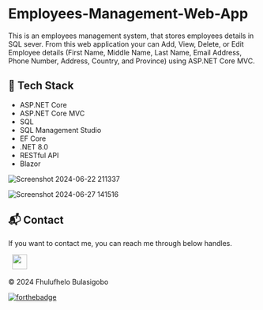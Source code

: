 # Employees-Management-Web-App

This is an employees management system, that stores employees details in SQL sever. From this web application your can Add, View, Delete, or Edit Employee details (First Name, Middle Name, Last Name, Email Address, Phone Number, Address, Country, and Province) using ASP.NET Core MVC.

## 📌 Tech Stack
- ASP.NET Core
- ASP.NET Core MVC
- SQL
- SQL Management Studio
- EF Core
- .NET 8.0
- RESTful API
- Blazor
  
![Screenshot 2024-06-22 211337](https://github.com/Fshaun/Employees-Management-Web-App/assets/33252250/a5e1dd4c-7b1b-4daa-aacd-b21642d0bdd8)

![Screenshot 2024-06-27 141516](https://github.com/Fshaun/Employees-Management-Web-App/assets/33252250/22f05163-cdf2-43b8-99dc-48875b18952b)

<h2>📬 Contact</h2>


If you want to contact me, you can reach me through below handles.

&nbsp;&nbsp;<a href="https://www.linkedin.com/in/fhulufhelo-shaun-bulasigobo-0a7340149/"><img src="https://www.felberpr.com/wp-content/uploads/linkedin-logo.png" width="30"></img></a>

© 2024 Fhulufhelo Bulasigobo


[![forthebadge](https://forthebadge.com/images/badges/built-with-love.svg)](https://forthebadge.com)

